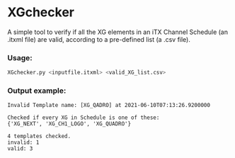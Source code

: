 # XGchecker
A simple tool to verify if all the XG elements in an iTX Channel Schedule (an .itxml file) are valid, according to a pre-defined list (a .csv file).

### Usage:
```bash
XGchecker.py <inputfile.itxml> <valid_XG_list.csv>
```

### Output example:
```
Invalid Template name: [XG_QADRO] at 2021-06-10T07:13:26.9200000

Checked if every XG in Schedule is one of these:
{'XG_NEXT', 'XG_CH1_LOGO', 'XG_QUADRO'}

4 templates checked.
invalid: 1
valid: 3
```
